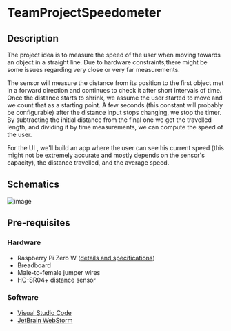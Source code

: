 # TeamProjectSpeedometer

## Description

The project idea is to measure the speed of the user when moving towards an object in a straight line. Due to hardware constraints,there might be some issues regarding very close or very far measurements.

The sensor will measure the distance from its position to the first object met in a forward direction and continues to check it after short intervals of time. Once the distance starts to shrink, we assume the user started to move and we count that as a starting point. A few seconds (this constant will probably be configurable) after the distance input stops changing, we stop the timer. By subtracting the initial distance from the final one we get the travelled length, and dividing it by time measurements, we can compute the speed of the user. 

For the UI , we'll build an app where the user can see his current speed (this might not be extremely accurate and mostly depends on the sensor's capacity), the distance travelled, and the average speed.

## Schematics

![image](https://user-images.githubusercontent.com/58001743/167450207-002589b0-830c-44a0-87cb-b0fe4ec164b3.png)

## Pre-requisites

### Hardware

* Raspberry Pi Zero W ([details and specifications](https://itsfoss.com/raspberry-pi-zero-w/))
* Breadboard
* Male-to-female jumper wires
* HC-SR04+ distance sensor

### Software

* [Visual Studio Code](https://code.visualstudio.com/)
* [JetBrain WebStorm](https://www.jetbrains.com/webstorm/)
